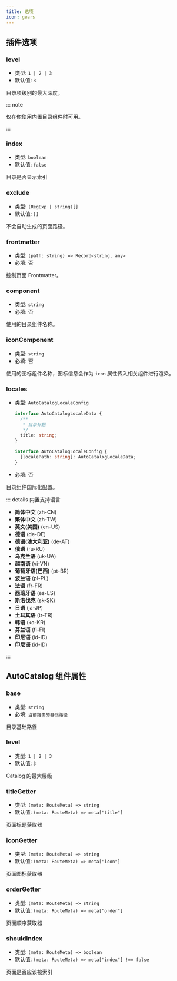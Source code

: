 ```yaml
---
title: 选项
icon: gears
---
```


## 插件选项

### level

- 类型: `1 | 2 | 3`
- 默认值: `3`

目录项级别的最大深度。

::: note

仅在你使用内置目录组件时可用。

:::

### index

- 类型: `boolean`
- 默认值: `false`

目录是否显示索引

### exclude

- 类型: `(RegExp | string)[]`
- 默认值: `[]`

不会自动生成的页面路径。

### frontmatter

- 类型: `(path: string) => Record<string, any>`
- 必填: 否

控制页面 Frontmatter。

### component

- 类型: `string`
- 必填: 否

使用的目录组件名称。

### iconComponent

- 类型: `string`
- 必填: 否

使用的图标组件名称，图标信息会作为 `icon` 属性传入相关组件进行渲染。

### locales

- 类型: `AutoCatalogLocaleConfig`

  ```ts
  interface AutoCatalogLocaleData {
    /**
     * 目录标题
     */
    title: string;
  }

  interface AutoCatalogLocaleConfig {
    [localePath: string]: AutoCatalogLocaleData;
  }
  ```

- 必填: 否

目录组件国际化配置。

::: details 内置支持语言

- **简体中文** (zh-CN)
- **繁体中文** (zh-TW)
- **英文(美国)** (en-US)
- **德语** (de-DE)
- **德语(澳大利亚)** (de-AT)
- **俄语** (ru-RU)
- **乌克兰语** (uk-UA)
- **越南语** (vi-VN)
- **葡萄牙语(巴西)** (pt-BR)
- **波兰语** (pl-PL)
- **法语** (fr-FR)
- **西班牙语** (es-ES)
- **斯洛伐克** (sk-SK)
- **日语** (ja-JP)
- **土耳其语** (tr-TR)
- **韩语** (ko-KR)
- **芬兰语** (fi-FI)
- **印尼语** (id-ID)
- **印尼语** (id-ID)

:::

## AutoCatalog 组件属性

### base

- 类型: `string`
- 必填: `当前路由的基础路径`

目录基础路径

### level

- 类型: `1 | 2 | 3`
- 默认值: `3`

Catalog 的最大层级

### titleGetter

- 类型: `(meta: RouteMeta) => string`
- 默认值: `(meta: RouteMeta) => meta["title"]`

页面标题获取器

### iconGetter

- 类型: `(meta: RouteMeta) => string`
- 默认值: `(meta: RouteMeta) => meta["icon"]`

页面图标获取器

### orderGetter

- 类型: `(meta: RouteMeta) => string`
- 默认值: `(meta: RouteMeta) => meta["order"]`

页面顺序获取器

### shouldIndex

- 类型: `(meta: RouteMeta) => boolean`
- 默认值: `(meta: RouteMeta) => meta["index"] !== false`

页面是否应该被索引

